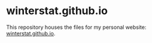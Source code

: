 # winterstat.github.io

This repository houses the files for my personal website: [winterstat.github.io](https://winterstat.github.io).
